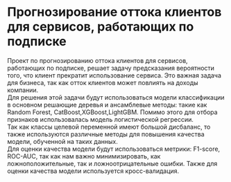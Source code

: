 # Прогнозирование оттока клиентов для сервисов, работающих по подписке
Проект по прогнозированию оттока клиентов для сервисов, работающих по подписке, решает задачу предсказания вероятности того, что клиент прекратит использование сервиса. Это важная задача для бизнеса, так как отток клиентов может повлиять на доходы компании.
<br />
Для решения этой задачи будут использоваться модели классификации в основном решающие деревья и ансамблевые методы: такие как Random Forest, CatBoost,XGBoost,LightGBM. Помимо этого для отбора признаков использовалась модель логистической регрессии.
<br />
Так как классы целевой переменной имеют большой дисбаланс, то также используются различные методы для повышения качества модели, обученной на таких данных.
<br />
Для оценки качества модели будут использоваться метрики: F1-score, ROC-AUC, так как нам важно минимизировать, как ложноположительные, так и ложноотрицательные ошибки. Также для оценки качества модели используется кросс-валидация. 
